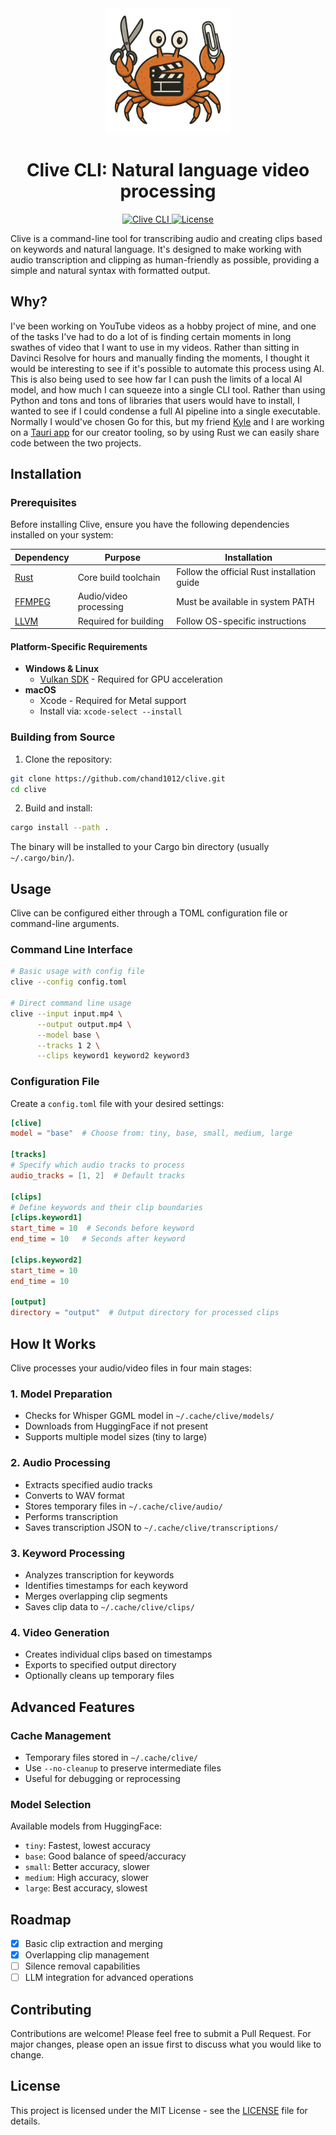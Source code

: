 <div align="center">
  <img src="assets/logo.png" alt="Clive Logo" width="200">
  <h1>Clive CLI: Natural language video processing</h1>
</div>

<div align="center">
  <a href="https://github.com/chand1012/clive">
    <img src="https://img.shields.io/badge/Clive-CLI-blue" alt="Clive CLI">
  </a>
  <a href="https://github.com/chand1012/clive/blob/main/LICENSE">
    <img src="https://img.shields.io/badge/license-MIT-green" alt="License">
  </a>
</div>

Clive is a command-line tool for transcribing audio and creating clips based on keywords and natural language. It's designed to make working with audio transcription and clipping as human-friendly as possible, providing a simple and natural syntax with formatted output.

## Why?

I've been working on YouTube videos as a hobby project of mine, and one of the tasks I've had to do a lot of is finding certain moments in long swathes of video that I want to use in my videos.
Rather than sitting in Davinci Resolve for hours and manually finding the moments, I thought it would be interesting to see if it's possible to automate this process using AI.
This is also being used to see how far I can push the limits of a local AI model, and how much I can squeeze into a single CLI tool.
Rather than using Python and tons and tons of libraries that users would have to install, I wanted to see if I could condense a full AI pipeline into a single executable.
Normally I would've chosen Go for this, but my friend [Kyle](https://x.com/kylevasulka) and I are working on a [Tauri app](https://github.com/TimeSurgeLabs/twitch-tools) for our creator tooling, so by using Rust we can easily share code between the two projects.

## Installation

### Prerequisites

Before installing Clive, ensure you have the following dependencies installed on your system:

| Dependency | Purpose | Installation |
|------------|---------|--------------|
| [Rust](https://www.rust-lang.org/tools/install) | Core build toolchain | Follow the official Rust installation guide |
| [FFMPEG](https://ffmpeg.org/download.html) | Audio/video processing | Must be available in system PATH |
| [LLVM](https://llvm.org/docs/GettingStarted.html) | Required for building | Follow OS-specific instructions |

#### Platform-Specific Requirements

- **Windows & Linux**
  - [Vulkan SDK](https://www.lunarg.com/vulkan-sdk/) - Required for GPU acceleration
- **macOS**
  - Xcode - Required for Metal support
  - Install via: `xcode-select --install`

### Building from Source

1. Clone the repository:
```bash
git clone https://github.com/chand1012/clive.git
cd clive
```

2. Build and install:
```bash
cargo install --path .
```

The binary will be installed to your Cargo bin directory (usually `~/.cargo/bin/`).

## Usage

Clive can be configured either through a TOML configuration file or command-line arguments.

### Command Line Interface

```bash
# Basic usage with config file
clive --config config.toml

# Direct command line usage
clive --input input.mp4 \
      --output output.mp4 \
      --model base \
      --tracks 1 2 \
      --clips keyword1 keyword2 keyword3
```

### Configuration File

Create a `config.toml` file with your desired settings:

```toml
[clive]
model = "base"  # Choose from: tiny, base, small, medium, large

[tracks]
# Specify which audio tracks to process
audio_tracks = [1, 2]  # Default tracks

[clips]
# Define keywords and their clip boundaries
[clips.keyword1]
start_time = 10  # Seconds before keyword
end_time = 10   # Seconds after keyword

[clips.keyword2]
start_time = 10
end_time = 10

[output]
directory = "output"  # Output directory for processed clips
```

## How It Works

Clive processes your audio/video files in four main stages:

### 1. Model Preparation
- Checks for Whisper GGML model in `~/.cache/clive/models/`
- Downloads from HuggingFace if not present
- Supports multiple model sizes (tiny to large)

### 2. Audio Processing
- Extracts specified audio tracks
- Converts to WAV format
- Stores temporary files in `~/.cache/clive/audio/`
- Performs transcription
- Saves transcription JSON to `~/.cache/clive/transcriptions/`

### 3. Keyword Processing
- Analyzes transcription for keywords
- Identifies timestamps for each keyword
- Merges overlapping clip segments
- Saves clip data to `~/.cache/clive/clips/`

### 4. Video Generation
- Creates individual clips based on timestamps
- Exports to specified output directory
- Optionally cleans up temporary files

## Advanced Features

### Cache Management
- Temporary files stored in `~/.cache/clive/`
- Use `--no-cleanup` to preserve intermediate files
- Useful for debugging or reprocessing

### Model Selection
Available models from HuggingFace:
- `tiny`: Fastest, lowest accuracy
- `base`: Good balance of speed/accuracy
- `small`: Better accuracy, slower
- `medium`: High accuracy, slower
- `large`: Best accuracy, slowest

## Roadmap

- [x] Basic clip extraction and merging
- [x] Overlapping clip management
- [ ] Silence removal capabilities
- [ ] LLM integration for advanced operations

## Contributing

Contributions are welcome! Please feel free to submit a Pull Request. For major changes, please open an issue first to discuss what you would like to change.

## License

This project is licensed under the MIT License - see the [LICENSE](LICENSE) file for details.
